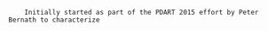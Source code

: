 
        Initially started as part of the PDART 2015 effort by Peter Bernath to characterize
        